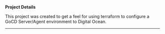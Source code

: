 **Project Details**

This project was created to get a feel for using terraform to configure a GoCD Server/Agent environment to Digital Ocean.

---
